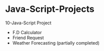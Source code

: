 # Java-Script-Projects
10-Java-Script Project

<ul>
  <li>F.D Calculator</li>
  <li>Friend Request</li>
  <li>Weather Forecasting (partially completed)</li>
</ul>
